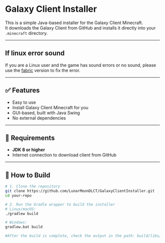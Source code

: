 # Galaxy Client Installer

This is a simple Java-based installer for the Galaxy Client Minecraft.  
It downloads the Galaxy Client from GitHub and installs it directly into your `.minecraft` directory.

---
## If linux error sound

If you are a Linux user and the game has sound errors or no sound, please use the [fabric](https://fabricmc.net/) version to fix the error.

---

## ✅ Features

- Easy to use
- Install Galaxy Client Minecraft for you
- GUI-based, built with Java Swing
- No external dependencies

---

## 🧱 Requirements

- **JDK 8 or higher**
- Internet connection to download client from GitHub

---

## 🚀 How to Build

```bash
# 1. Clone the repository
git clone https://github.com/LunarMoonDLCT/GalaxyClientInstaller.git
cd your-repo

# 2. Run the Gradle wrapper to build the installer
# Linux/macOS:
./gradlew build

# Windows:
gradlew.bat build

#After the build is complete, check the output in the path: build/libs/Galaxy-Client-Installer.jar
